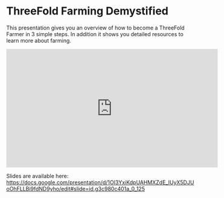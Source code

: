 # ThreeFold Farming Demystified

This presentation gives you an overview of how to become a ThreeFold Farmer in 3 simple steps. In addition it shows you detailed resources to learn more about farming.

<iframe width="560" height="315" src="https://www.youtube.com/embed/oC5tcNNLyzo" frameborder="0" allow="autoplay; encrypted-media" allowfullscreen></iframe>

Slides are available here:
https://docs.google.com/presentation/d/1OI3YxiKdpUAHMXZdE_IUyX5DJUoOhFLLBi9fdND9yho/edit#slide=id.g3c980c401a_0_125
